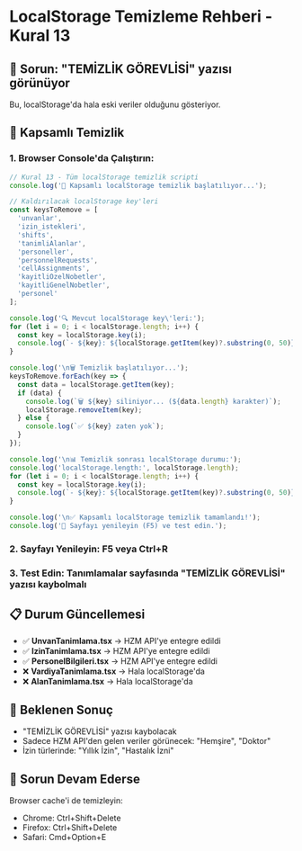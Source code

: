 # LocalStorage Temizleme Rehberi - Kural 13

## 🚨 **Sorun**: "TEMİZLİK GÖREVLİSİ" yazısı görünüyor
Bu, localStorage'da hala eski veriler olduğunu gösteriyor.

## 🧹 **Kapsamlı Temizlik**

### 1. Browser Console'da Çalıştırın:

```javascript
// Kural 13 - Tüm localStorage temizlik scripti
console.log('🧹 Kapsamlı localStorage temizlik başlatılıyor...');

// Kaldırılacak localStorage key'leri
const keysToRemove = [
  'unvanlar',
  'izin_istekleri', 
  'shifts',
  'tanimliAlanlar',
  'personeller',
  'personnelRequests',
  'cellAssignments',
  'kayitliOzelNobetler',
  'kayitliGenelNobetler',
  'personel'
];

console.log('🔍 Mevcut localStorage key\'leri:');
for (let i = 0; i < localStorage.length; i++) {
  const key = localStorage.key(i);
  console.log(`- ${key}: ${localStorage.getItem(key)?.substring(0, 50)}...`);
}

console.log('\n🗑️ Temizlik başlatılıyor...');
keysToRemove.forEach(key => {
  const data = localStorage.getItem(key);
  if (data) {
    console.log(`🗑️ ${key} siliniyor... (${data.length} karakter)`);
    localStorage.removeItem(key);
  } else {
    console.log(`✅ ${key} zaten yok`);
  }
});

console.log('\n📊 Temizlik sonrası localStorage durumu:');
console.log('localStorage.length:', localStorage.length);
for (let i = 0; i < localStorage.length; i++) {
  const key = localStorage.key(i);
  console.log(`- ${key}: ${localStorage.getItem(key)?.substring(0, 50)}...`);
}

console.log('\n✅ Kapsamlı localStorage temizlik tamamlandı!');
console.log('🔄 Sayfayı yenileyin (F5) ve test edin.');
```

### 2. **Sayfayı Yenileyin**: F5 veya Ctrl+R

### 3. **Test Edin**: Tanımlamalar sayfasında "TEMİZLİK GÖREVLİSİ" yazısı kaybolmalı

## 📋 **Durum Güncellemesi**
- ✅ **UnvanTanimlama.tsx** → HZM API'ye entegre edildi
- ✅ **IzinTanimlama.tsx** → HZM API'ye entegre edildi  
- ✅ **PersonelBilgileri.tsx** → HZM API'ye entegre edildi
- ❌ **VardiyaTanimlama.tsx** → Hala localStorage'da
- ❌ **AlanTanimlama.tsx** → Hala localStorage'da

## 🎯 **Beklenen Sonuç**
- "TEMİZLİK GÖREVLİSİ" yazısı kaybolacak
- Sadece HZM API'den gelen veriler görünecek: "Hemşire", "Doktor"
- İzin türlerinde: "Yıllık İzin", "Hastalık İzni"

## 🔄 **Sorun Devam Ederse**
Browser cache'i de temizleyin:
- Chrome: Ctrl+Shift+Delete
- Firefox: Ctrl+Shift+Delete
- Safari: Cmd+Option+E 